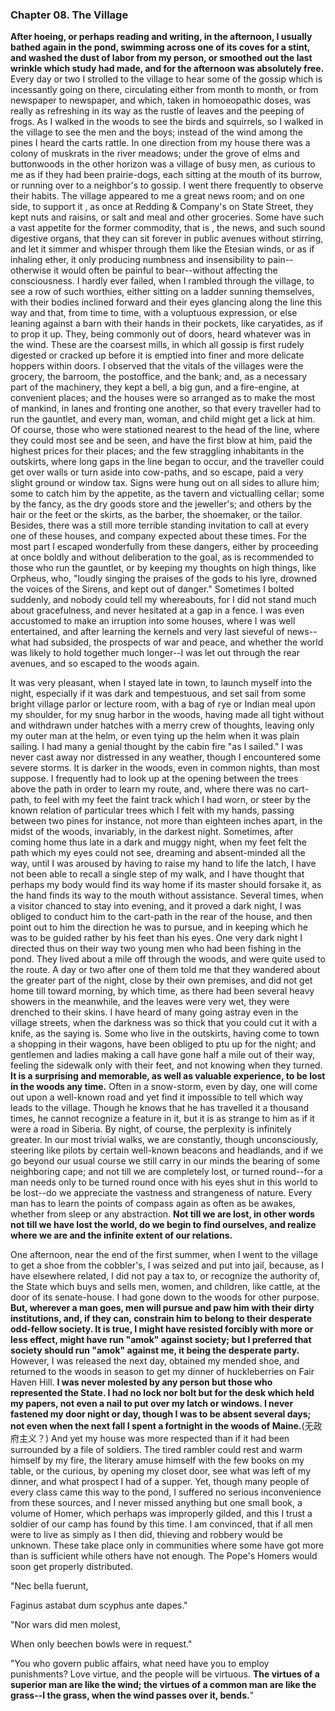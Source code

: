 ### Chapter 08. The Village

**After hoeing, or perhaps reading and writing, in the afternoon, I usually bathed again in the pond, swimming across one of its coves for a stint, and washed the dust of labor from my person, or smoothed out the last wrinkle which study had made, and for the afternoon was absolutely free.** Every day or two I strolled to the village to hear some of the gossip which is incessantly going on there, circulating either from month to month, or from newspaper to newspaper, and which, taken in homoeopathic doses, was really as refreshing in its way as the rustle of leaves and the peeping of frogs. As I walked in the woods to see the birds and squirrels, so I walked in the village to see the men and the boys; instead of the wind among the pines I heard the carts rattle. In one direction from my house there was a colony of muskrats in the river meadows; under the grove of elms and buttonwoods in the other horizon was a village of busy men, as curious to me as if they had been prairie-dogs, each sitting at the mouth of its burrow, or running over to a neighbor's to gossip. I went there frequently to observe their habits. The village appeared to me a great news room; and on one side, to support it , as once at Redding & Company's on State Street, they kept nuts and raisins, or salt and meal and other groceries. Some have such a vast appetite for the former commodity, that is , the news, and such sound digestive organs, that they can sit forever in public avenues without stirring, and let it simmer and whisper through them like the Etesian winds, or as if inhaling ether, it only producing numbness and insensibility to pain--otherwise it would often be painful to bear--without affecting the consciousness. I hardly ever failed, when I rambled through the village, to see a row of such worthies, either sitting on a ladder sunning themselves, with their bodies inclined forward and their eyes glancing along the line this way and that, from time to time, with a voluptuous expression, or else leaning against a barn with their hands in their pockets, like caryatides, as if to prop it up. They, being commonly out of doors, heard whatever was in the wind. These are the coarsest mills, in which all gossip is first rudely digested or cracked up before it is emptied into finer and more delicate hoppers within doors. I observed that the vitals of the villages were the grocery, the barroom, the postoffice, and the bank; and, as a necessary part of the machinery, they kept a bell, a big gun, and a fire-engine, at convenient places; and the houses were so arranged as to make the most of mankind, in lanes and fronting one another, so that every traveller had to run the gauntlet, and every man, woman, and child might get a lick at him. Of course, those who were stationed nearest to the head of the line, where they could most see and be seen, and have the first blow at him, paid the highest prices for their places; and the few straggling inhabitants in the outskirts, where long gaps in the line began to occur, and the traveller could get over walls or turn aside into cow-paths, and so escape, paid a very slight ground or window tax. Signs were hung out on all sides to allure him; some to catch him by the appetite, as the tavern and victualling cellar; some by the fancy, as the dry goods store and the jeweller's; and others by the hair or the feet or the skirts, as the barber, the shoemaker, or the tailor. Besides, there was a still more terrible standing invitation to call at every one of these houses, and company expected about these times. For the most part I escaped wonderfully from these dangers, either by proceeding at once boldly and without deliberation to the goal, as is recommended to those who run the gauntlet, or by keeping my thoughts on high things, like Orpheus, who, "loudly singing the praises of the gods to his lyre, drowned the voices of the Sirens, and kept out of danger." Sometimes I bolted suddenly, and nobody could tell my whereabouts, for I did not stand much about gracefulness, and never hesitated at a gap in a fence. I was even accustomed to make an irruption into some houses, where I was well entertained, and after learning the kernels and very last sieveful of news--what had subsided, the prospects of war and peace, and whether the world was likely to hold together much longer--I was let out through the rear avenues, and so escaped to the woods again.

It was very pleasant, when I stayed late in town, to launch myself into the night, especially if it was dark and tempestuous, and set sail from some bright village parlor or lecture room, with a bag of rye or Indian meal upon my shoulder, for my snug harbor in the woods, having made all tight without and withdrawn under hatches with a merry crew of thoughts, leaving only my outer man at the helm, or even tying up the helm when it was plain sailing. I had many a genial thought by the cabin fire "as I sailed." I was never cast away nor distressed in any weather, though I encountered some severe storms. It is darker in the woods, even in common nights, than most suppose. I frequently had to look up at the opening between the trees above the path in order to learn my route, and, where there was no cart-path, to feel with my feet the faint track which I had worn, or steer by the known relation of particular trees which I felt with my hands, passing between two pines for instance, not more than eighteen inches apart, in the midst of the woods, invariably, in the darkest night. Sometimes, after coming home thus late in a dark and muggy night, when my feet felt the path which my eyes could not see, dreaming and absent-minded all the way, until I was aroused by having to raise my hand to life the latch, I have not been able to recall a single step of my walk, and I have thought that perhaps my body would find its way home if its master should forsake it, as the hand finds its way to the mouth without assistance. Several times, when a visitor chanced to stay into evening, and it proved a dark night, I was obliged to conduct him to the cart-path in the rear of the house, and then point out to him the direction he was to pursue, and in keeping which he was to be guided rather by his feet than his eyes. One very dark night I directed thus on their way two young men who had been fishing in the pond. They lived about a mile off through the woods, and were quite used to the route. A day or two after one of them told me that they wandered about the greater part of the night, close by their own premises, and did not get home till toward morning, by which time, as there had been several heavy showers in the meanwhile, and the leaves were very wet, they were drenched to their skins. I have heard of many going astray even in the village streets, when the darkness was so thick that you could cut it with a knife, as the saying is. Some who live in the outskirts, having come to town a shopping in their wagons, have been obliged to ptu up for the night; and gentlemen and ladies making a call have gone half a mile out of their way, feeling the sidewalk only with their feet, and not knowing when they turned. **It is a surprising and memorable, as well as valuable experience, to be lost in the woods any time.** Often in a snow-storm, even by  day, one will come out upon a well-known road and yet find it impossible to tell which way leads to the village. Though he knows that he has travelled it a thousand times, he cannot recognize a feature in it, but it is as strange to him as if it were a road in Siberia. By night, of course, the perplexity is infinitely greater. In our most trivial walks, we are constantly, though unconsciously, steering like pilots by certain well-known beacons and headlands, and if we go beyond our usual course we still carry in our minds the bearing of some neighboring cape; and not till we are completely lost, or turned round--for a man needs only to be turned round once with his eyes shut in this world to be lost--do we appreciate the vastness and strangeness of nature. Every man has to learn the points of compass again as often as be awakes, whether from sleep or any abstraction. **Not till we are lost, in other words not till we have lost the world, do we begin to find ourselves, and realize where we are and the infinite extent of our relations.**

One afternoon, near the end of the first summer, when I went to the village to get a shoe from the cobbler's, I was seized and put into jail, because, as I have elsewhere related, I did not pay a tax to, or recognize the authority of, the State which buys and sells men, women, and children, like cattle, at the door of its senate-house. I had gone down to the woods for other purpose. **But, wherever a man goes, men will pursue and paw him with their dirty institutions, and, if they can, constrain him to belong to their desperate odd-fellow society. It is true, I might have resisted forcibly with more or less effect, might have run "amok" against society; but I preferred that society should run "amok" against me, it being the desperate party.** However, I was released the next day, obtained my mended shoe, and returned to the woods in season to get my dinner of huckleberries on Fair Haven Hill. **I was never molested by any person but those who represented the State. I had no lock nor bolt but for the desk which held my papers, not even a nail to put over my latch or windows. I never fastened my door night or day, though I was to be absent several days; not even when the next fall I spent a fortnight in the woods of Maine.**(无政府主义？) And yet my house was more respected than if it had been surrounded by a file of soldiers. The tired rambler could rest and warm himself by my fire, the literary amuse himself with the few books on my table, or the curious, by opening my closet door, see what was left of my dinner, and what prospect I had of a supper. Yet, though many people of every class came this way to the pond, I suffered no serious inconvenience from these sources, and I never missed anything but one small book, a volume of Homer, which perhaps was improperly gilded, and this I trust a soldier of our camp has found by this time. I am convinced, that if all men were to live as simply as I then did, thieving and robbery would be unknown. These take place only in communities where some have got more than is sufficient while others have not enough. The Pope's Homers would soon get properly distributed.

"Nec bella fuerunt,

Faginus astabat dum scyphus ante dapes."

"Nor wars did men molest,

When only beechen bowls were in request."

"You who govern public affairs, what need have you to employ punishments? Love virtue, and the people will be virtuous. **The virtues of a superior man are like the wind; the virtues of a common man are like the grass--I the grass, when the wind passes over it, bends.**"
